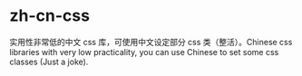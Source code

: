 # zh-cn-css
实用性非常低的中文 css 库，可使用中文设定部分 css 类（整活）。Chinese css libraries with very low practicality, you can use Chinese to set some css classes (Just a joke).
